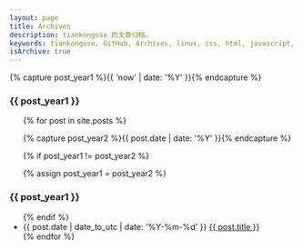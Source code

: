 ```yaml
---
layout: page
title: Archives
description: tiankonguse 的文章归档。
keywords: tiankonguse, GitHub, Archives, linux, css, html, javascript, python, Jekyll, plugins, php, 大数据, 分布式, 机器学习, acm, 算法
isArchive: true
---
```


<article class="main-article">
{% capture post_year1 %}{{ 'now' | date: '%Y' }}{% endcapture %}

<h3>{{ post_year1 }}</h3>
<ul class="article-year clearfix">

{% for post in site.posts %}

{% capture post_year2 %}{{ post.date | date: '%Y' }}{% endcapture %}

{% if post_year1 != post_year2 %}

{% assign post_year1 = post_year2 %}

</ul>
<h3>{{ post_year1 }}</h3>
<ul class="article-year fn-clear">
{% endif %}

<li>
<span>{{ post.date | date_to_utc | date: '%Y-%m-%d' }}</span>
<a href="{{site.url}}{{ post.url }}">{{ post.title }}</a>
</li>
{% endfor %}
</ul>
</div>
